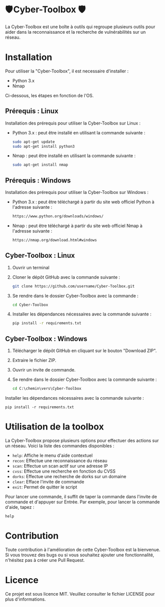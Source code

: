 # 🛡️ Cyber-Toolbox 🛡️

La Cyber-Toolbox est une boîte à outils qui regroupe plusieurs outils pour aider dans la reconnaissance et la recherche de vulnérabilités sur un réseau.

# Installation

Pour utiliser la "Cyber-Toolbox", il est necessaire d'installer :

* Python 3.x
* Nmap

Ci-dessous, les étapes en fonction de l'OS.

## Prérequis : Linux

Installation des prérequis pour utiliser la Cyber-Toolbox sur Linux :

* Python 3.x : peut être installé en utilisant la commande suivante :

    ```bash
    sudo apt-get update
    sudo apt-get install python3

* Nmap : peut être installé en utilisant la commande suivante :

    ```bash
    sudo apt-get install nmap

## Prérequis : Windows

Installation des prérequis pour utiliser la Cyber-Toolbox sur Windows :

* Python 3.x : peut être téléchargé à partir du site web officiel Python à l'adresse suivante :

  ```bash
  https://www.python.org/downloads/windows/
  
* Nmap : peut être téléchargé à partir du site web officiel Nmap à l'adresse suivante :

    ```bash
    https://nmap.org/download.html#windows

## Cyber-Toolbox : Linux

1. Ouvrir un terminal
2. Cloner le dépôt GitHub avec la commande suivante :

    ```bash
    git clone https://github.com/username/Cyber-Toolbox.git

3. Se rendre dans le dossier Cyber-Toolbox avec la commande :

    ```bash
    cd Cyber-Toolbox
    
4. Installer les dépendances nécessaires avec la commande suivante :

    ```bash
    pip install -r requirements.txt
    
## Cyber-Toolbox : Windows

1. Télécharger le dépôt GitHub en cliquant sur le bouton "Download ZIP".
2. Extraire le fichier ZIP.
3. Ouvrir un invite de commande.
4. Se rendre dans le dossier Cyber-Toolbox avec la commande suivante :

    ```cmd
    cd C:\chemin\vers\Cyber-Toolbox
    
Installer les dépendances nécessaires avec la commande suivante :

    pip install -r requirements.txt
    
# Utilisation de la toolbox

La Cyber-Toolbox propose plusieurs options pour effectuer des actions sur un réseau. Voici la liste des commandes disponibles :

* `help`: Affiche le menu d'aide contextuel
* `recon`: Effectue une reconnaissance du réseau
* `scan`: Effectue un scan actif sur une adresse IP
* `cvss`: Effectue une recherche en fonction du CVSS
* `dorks`: Effectue une recherche de dorks sur un domaine
* `clear`: Efface l'invite de commande
* `exit`: Permet de quitter le script

Pour lancer une commande, il suffit de taper la commande dans l'invite de commande et d'appuyer sur Entrée. Par exemple, pour lancer la commande d'aide, tapez :

    help

# Contribution

Toute contribution à l'amélioration de cette Cyber-Toolbox est la bienvenue. Si vous trouvez des bugs ou si vous souhaitez ajouter une fonctionnalité, n'hésitez pas à créer une Pull Request.

# Licence

Ce projet est sous licence MIT. Veuillez consulter le fichier LICENSE pour plus d'informations.

